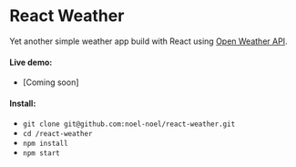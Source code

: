# React Weather
Yet another simple weather app build with React using [Open Weather API](http://openweathermap.org/api).

#### Live demo:

- [Coming soon]

#### Install:

- `git clone git@github.com:noel-noel/react-weather.git`
- `cd /react-weather`
- `npm install`
- `npm start`
